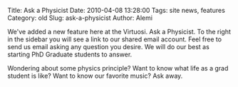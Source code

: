 Title: Ask a Physicist
Date: 2010-04-08 13:28:00
Tags: site news, features
Category: old
Slug: ask-a-physicist
Author: Alemi


We've added a new feature here at the Virtuosi.  Ask a Physicist.  To the right in the sidebar you will see a link to our shared email account.  Feel free to send us email asking any question you desire.  We will do our best as starting PhD Graduate students to answer. 

Wondering about some physics principle?  Want to know what life as a grad student is like?  Want to know our favorite music?  Ask away.
